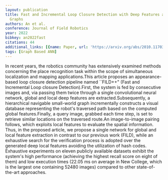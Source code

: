 ```yaml
---
layout: publication
title: Fast and Incremental Loop Closure Detection with Deep Features and Proximity
  Graphs
authors: An et al.
conference: Journal of Field Robotics
year: 2022
bibkey: an2022fast
citations: 44
additional_links: [{name: Paper, url: 'https://arxiv.org/abs/2010.11703'}]
tags: [Graph Based ANN]
---
```

In recent years, the robotics community has extensively examined methods
concerning the place recognition task within the scope of simultaneous
localization and mapping applications.This article proposes an appearance-based
loop closure detection pipeline named ``FILD++" (Fast and Incremental Loop
closure Detection).First, the system is fed by consecutive images and, via
passing them twice through a single convolutional neural network, global and
local deep features are extracted.Subsequently, a hierarchical navigable
small-world graph incrementally constructs a visual database representing the
robot's traversed path based on the computed global features.Finally, a query
image, grabbed each time step, is set to retrieve similar locations on the
traversed route.An image-to-image pairing follows, which exploits local
features to evaluate the spatial information. Thus, in the proposed article, we
propose a single network for global and local feature extraction in contrast to
our previous work (FILD), while an exhaustive search for the verification
process is adopted over the generated deep local features avoiding the
utilization of hash codes. Exhaustive experiments on eleven publicly available
datasets exhibit the system's high performance (achieving the highest recall
score on eight of them) and low execution times (22.05 ms on average in New
College, which is the largest one containing 52480 images) compared to other
state-of-the-art approaches.